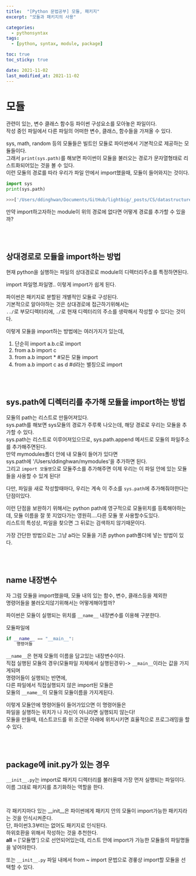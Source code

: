 ```yaml
---
title:  "[Python 문법공부] 모듈, 패키지"
excerpt: "모듈과 패키지의 사용"

categories:
  - pythonsyntax
tags:
  - [python, syntax, module, package]

toc: true
toc_sticky: true

date: 2021-11-02
last_modified_at: 2021-11-02
---
```


# 모듈
관련이 있는, 변수 클래스 함수등 파이썬 구성요소를 모아놓은 파일이다.   
작성 중인 파일에서 다른 파일의 어떠한 변수, 클래스, 함수들을 가져올 수 있다.    

sys, math, random 등의 모듈들은 빌트인 모듈로 파이썬에서 기본적으로 제공하는 모듈들이다.   
그래서 `print(sys.path)`를 해보면 파이썬이 모듈을 불러오는 경로가 문자열형태로 리스트화되어있는 것을 볼 수 있다.   
이런 모듈의 경로를 따라 우리가 파일 안에서 import했을때, 모듈이 들어와지는 것이다.  

```python
import sys
print(sys.path)

>>>['/Users/ddinghwan/Documents/GitHub/lightbig/_posts/CS/datastructure', '/Library/Frameworks/Python.framework/Versions/3.9/lib/python39.zip', '/Library/Frameworks/Python.framework/Versions/3.9/lib/python3.9', '/Library/Frameworks/Python.framework/Versions/3.9/lib/python3.9/lib-dynload', '/Library/Frameworks/Python.framework/Versions/3.9/lib/python3.9/site-packages']
```
만약 import하고자하는 module이 위의 경로에 없다면 어떻게 경로를 추가할 수 있을까?  

<br><br>

## 상대경로로 모듈을 import하는 방법


현재 python을 실행하는 파일의 상대경로로 module의 디렉터리주소를 특정하면된다.  

import 파일명.파일명.. 이렇게 import가 쉽게 된다.  

파이썬은 패키지로 분할된 개별적인 모듈로 구성된다.   
기본적으로 알아야하는 것은 상대경로에 접근하기위해서는   
`../`로 부모디렉터리에, `./`로 현재 디렉터리의 주소를 생략해서 작성할 수 있다는 것이다.   

이렇게 모듈을 import하는 방법에는 여러가지가 있는데,  

1. 단순히 import a.b.c로 import
2. from a.b import c
3. from a.b import * #모든 모듈 import
4. from a.b import c as d #d라는 별칭으로 import


<br><br>

## sys.path에 디렉터리를 추가해 모듈을 import하는 방법
모듈의 path는 리스트로 만들어져있다.  
sys.path를 해보면 sys모듈의 경로가 주루룩 나오는데, 해당 경로로 우리는 모듈을 추가할 수 있다.   
sys.path는 리스트로 이루어져있으므로, sys.path.append 메서드로 모듈의 파일주소를 추가해주면된다.  
만약 mymodules폴더 안에 내 모듈이 들어가 있다면   
sys.path에 '/Users/ddinghwan/mymodules'을 추가하면 된다.   
그리고 `import 모듈명`으로 모듈주소를 추가해주면 이제 우리는 이 파일 안에 있는 모듈들을 사용할 수 있게 된다!   

다만, 파일을 새로 작성할때마다, 우리는 계속 이 주소를 `sys.path`에 추가해줘야한다는 단점이있다.   

이런 단점을 보완하기 위해서는 python path에 영구적으로 모듈위치를 등록해야하는데, 모듈 이름을 잘 못 지었다가는 영원히....다른 모듈 못 사용할수도있다.   
리스트의 특성상, 파일을 찾으면 그 뒤로는 검색하지 않기때문이다.   

가장 간단한 방법으로는 그냥 a라는 모듈을 기존 python path폴더에 넣는 방법이 있다.  

<br><br>

## __name__ 내장변수

자 그럼 모듈을 import했을때, 모듈 내의 있는 함수, 변수, 클래스등을 제외한    
명령어들을 불러오지않기위해서는 어떻게해야할까?  

파이썬은 모듈이 실행되는 위치를 `__name__` 내장변수를 이용해 구분한다.  

모듈파일에

```python
if __name__ == "__main__":
    명령어들
```

`__name__`은 현재 모듈의 이름을 담고있는 내장변수이다.  
직접 실행된 모듈의 경우(모듈파일 자체에서 실행된경우)-> `__main__`이라는 값을 가지게되며  
명령어들이 실행되는 반면에,   
다른 파일에서 직접실행되지 않은 import된 모듈은   
모듈의 `__name__`이 모듈의 모듈이름을 가지게된다.   

이렇게 모듈안에 명령어들이 들어가있으면 이 명령어들은  
파일을 실행하는 위치가 나 자신이 아니라면 실행되지 않는다!    
모듈을 만들때, 테스트코드를 위 조건문 아래에 위치시키면 효율적으로 프로그래밍을 할 수 있다.    

<br><br>

## package에 __init__.py가 있는 경우

`__init__.py`는 import로 패키지 디렉터리를 불러올때 가장 먼저 실행되는 파일이다.  
이름 그대로 패키지를 초기화하는 역할을 한다.  

<br>

각 패키지마다 있는 __init__은 파이썬에게 패키지 안의 모듈이 import가능한 패키지라는 것을 인식시켜준다.   
단, 파이썬3.3부터는 없어도 패키지로 인식된다.    
하위호환을 위해서 작성하는 것을 추천한다.  
__all__ = ['모듈명'] 으로 선언되어있는데, 리스트 안에 import가 가능한 모듈들의 파일명들을 넣어야한다.   

또는 `__init__.py` 파일 내에서 from ~ import 문법으로 경롷상 import할 모듈을 선택할 수 있다.  